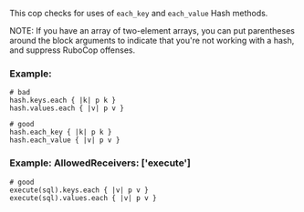 This cop checks for uses of `each_key` and `each_value` Hash methods.

NOTE: If you have an array of two-element arrays, you can put
    parentheses around the block arguments to indicate that you're not
    working with a hash, and suppress RuboCop offenses.

### Example:
    # bad
    hash.keys.each { |k| p k }
    hash.values.each { |v| p v }

    # good
    hash.each_key { |k| p k }
    hash.each_value { |v| p v }

### Example: AllowedReceivers: ['execute']
    # good
    execute(sql).keys.each { |v| p v }
    execute(sql).values.each { |v| p v }
